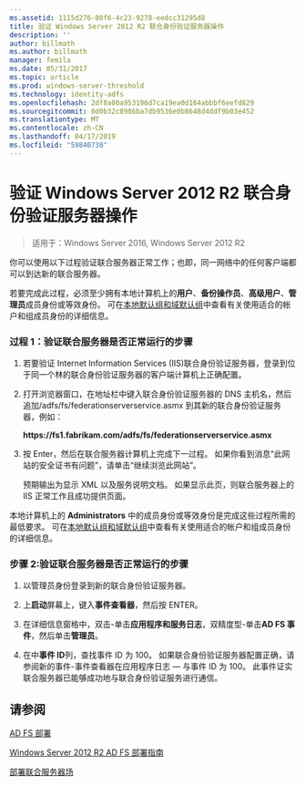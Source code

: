 ```yaml
---
ms.assetid: 1115d276-00f6-4c23-9278-eedcc31295d8
title: 验证 Windows Server 2012 R2 联合身份验证服务器操作
description: ''
author: billmath
ms.author: billmath
manager: femila
ms.date: 05/31/2017
ms.topic: article
ms.prod: windows-server-threshold
ms.technology: identity-adfs
ms.openlocfilehash: 2df8a00a953196d7ca19ea0d164abbbf6eefd829
ms.sourcegitcommit: 0d0b32c8986ba7db9536e0b8648d4ddf9b03e452
ms.translationtype: MT
ms.contentlocale: zh-CN
ms.lasthandoff: 04/17/2019
ms.locfileid: "59840738"
---
```

# <a name="verify-your-windows-server-2012-r2-federation-server-is-operational"></a>验证 Windows Server 2012 R2 联合身份验证服务器操作

>适用于：Windows Server 2016, Windows Server 2012 R2

你可以使用以下过程验证联合服务器正常工作；也即，同一网络中的任何客户端都可以到达新的联合服务器。  
  
若要完成此过程，必须至少拥有本地计算机上的**用户**、**备份操作员**、**高级用户**、**管理员**成员身份或等效身份。  可在[本地默认组和域默认组](https://go.microsoft.com/fwlink/?LinkId=83477)中查看有关使用适合的帐户和组成员身份的详细信息。   
  
### <a name="procedure-1-to-verify-that-a-federation-server-is-operational"></a>过程 1：验证联合服务器是否正常运行的步骤  
  
1.  若要验证 Internet Information Services \(IIS\)联合身份验证服务器，登录到位于同一个林的联合身份验证服务器的客户端计算机上正确配置。  
  
2.  打开浏览器窗口，在地址栏中键入联合身份验证服务器的 DNS 主机名，然后追加\/adfs\/fs\/federationserverservice.asmx 到其新的联合身份验证服务器，例如：  
  
    **https:\/\/fs1.fabrikam.com\/adfs\/fs\/federationserverservice.asmx**  
  
3.  按 Enter，然后在联合服务器计算机上完成下一过程。 如果你看到消息“此网站的安全证书有问题”，请单击“继续浏览此网站”。  
  
    预期输出为显示 XML 以及服务说明文档。 如果显示此页，则联合服务器上的 IIS 正常工作且成功提供页面。  
  
本地计算机上的 **Administrators** 中的成员身份或等效身份是完成这些过程所需的最低要求。  可在[本地默认组和域默认组](https://go.microsoft.com/fwlink/?LinkId=83477)中查看有关使用适合的帐户和组成员身份的详细信息。   
  
### <a name="procedure-2-to-verify-that-a-federation-server-is-operational"></a>步骤 2:验证联合服务器是否正常运行的步骤  
  
1.  以管理员身份登录到新的联合身份验证服务器。  
  
2.  上**启动**屏幕上，键入**事件查看器**，然后按 ENTER。  
  
3.  在详细信息窗格中，双击\-单击**应用程序和服务日志**，双精度型\-单击**AD FS 事件**，然后单击**管理员**。  
  
4.  在中**事件 ID**列，查找事件 ID 为 100。 如果联合身份验证服务器配置正确，请参阅新的事件-事件查看器在应用程序日志 — 与事件 ID 为 100。 此事件证实联合服务器已能够成功地与联合身份验证服务进行通信。  
  
## <a name="see-also"></a>请参阅 

[AD FS 部署](../../ad-fs/AD-FS-Deployment.md)  

[Windows Server 2012 R2 AD FS 部署指南](../../ad-fs/deployment/Windows-Server-2012-R2-AD-FS-Deployment-Guide.md)  
 
[部署联合服务器场](../../ad-fs/deployment/Deploying-a-Federation-Server-Farm.md)  
   
  

